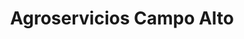 ---
title: "Agroservicios Campo Alto"
url: /concepcion/agroservicios-campo-alto/
shop: Baustoffe
---